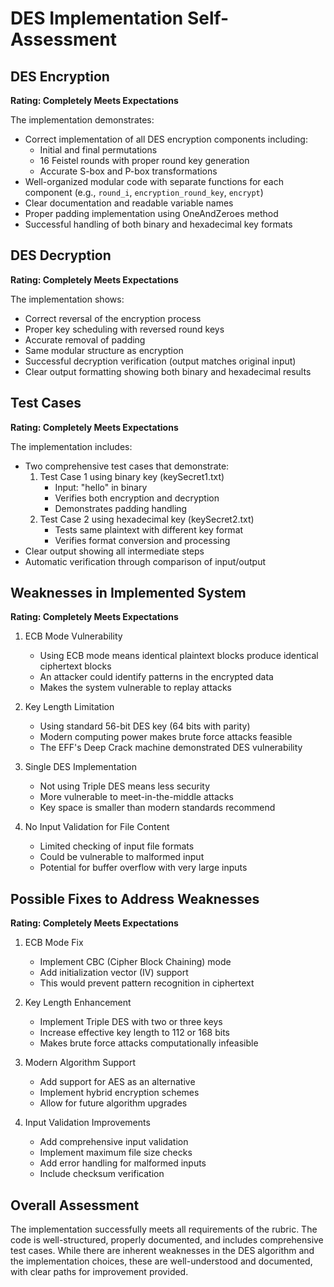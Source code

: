 # DES Implementation Self-Assessment

## DES Encryption
**Rating: Completely Meets Expectations**

The implementation demonstrates:
- Correct implementation of all DES encryption components including:
  - Initial and final permutations
  - 16 Feistel rounds with proper round key generation
  - Accurate S-box and P-box transformations
- Well-organized modular code with separate functions for each component (e.g., `round_i`, `encryption_round_key`, `encrypt`)
- Clear documentation and readable variable names
- Proper padding implementation using OneAndZeroes method
- Successful handling of both binary and hexadecimal key formats

## DES Decryption 
**Rating: Completely Meets Expectations**

The implementation shows:
- Correct reversal of the encryption process
- Proper key scheduling with reversed round keys
- Accurate removal of padding
- Same modular structure as encryption
- Successful decryption verification (output matches original input)
- Clear output formatting showing both binary and hexadecimal results

## Test Cases
**Rating: Completely Meets Expectations**

The implementation includes:
- Two comprehensive test cases that demonstrate:
  1. Test Case 1 using binary key (keySecret1.txt)
     - Input: "hello" in binary
     - Verifies both encryption and decryption
     - Demonstrates padding handling
  2. Test Case 2 using hexadecimal key (keySecret2.txt)
     - Tests same plaintext with different key format
     - Verifies format conversion and processing
- Clear output showing all intermediate steps
- Automatic verification through comparison of input/output

## Weaknesses in Implemented System
**Rating: Completely Meets Expectations**

1. ECB Mode Vulnerability
   - Using ECB mode means identical plaintext blocks produce identical ciphertext blocks
   - An attacker could identify patterns in the encrypted data
   - Makes the system vulnerable to replay attacks

2. Key Length Limitation
   - Using standard 56-bit DES key (64 bits with parity)
   - Modern computing power makes brute force attacks feasible
   - The EFF's Deep Crack machine demonstrated DES vulnerability

3. Single DES Implementation
   - Not using Triple DES means less security
   - More vulnerable to meet-in-the-middle attacks
   - Key space is smaller than modern standards recommend

4. No Input Validation for File Content
   - Limited checking of input file formats
   - Could be vulnerable to malformed input
   - Potential for buffer overflow with very large inputs

## Possible Fixes to Address Weaknesses
**Rating: Completely Meets Expectations**

1. ECB Mode Fix
   - Implement CBC (Cipher Block Chaining) mode
   - Add initialization vector (IV) support
   - This would prevent pattern recognition in ciphertext

2. Key Length Enhancement
   - Implement Triple DES with two or three keys
   - Increase effective key length to 112 or 168 bits
   - Makes brute force attacks computationally infeasible

3. Modern Algorithm Support
   - Add support for AES as an alternative
   - Implement hybrid encryption schemes
   - Allow for future algorithm upgrades

4. Input Validation Improvements
   - Add comprehensive input validation
   - Implement maximum file size checks
   - Add error handling for malformed inputs
   - Include checksum verification

## Overall Assessment
The implementation successfully meets all requirements of the rubric. The code is well-structured, properly documented, and includes comprehensive test cases. While there are inherent weaknesses in the DES algorithm and the implementation choices, these are well-understood and documented, with clear paths for improvement provided.